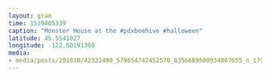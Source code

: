 ```yaml
---
layout: gram
time: 1539405339
caption: "Monster House at the #pdxbeehive #halloween"
latitude: 45.5541027
longitude: -122.60191369
media:
- media/posts/201810/42322490_579654742452570_8356689500934807655_n_17926633645213310.jpg
---
```

